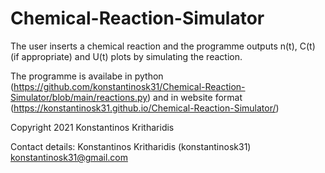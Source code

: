 # Chemical-Reaction-Simulator
The user inserts a chemical reaction and the programme outputs n(t), C(t) (if appropriate) and U(t) plots by simulating the reaction.

The programme is availabe in python (<https://github.com/konstantinosk31/Chemical-Reaction-Simulator/blob/main/reactions.py>) and in website format (<https://konstantinosk31.github.io/Chemical-Reaction-Simulator/>)

Copyright 2021 Konstantinos Kritharidis

Contact details:
Konstantinos Kritharidis (konstantinosk31) <konstantinosk31@gmail.com>
